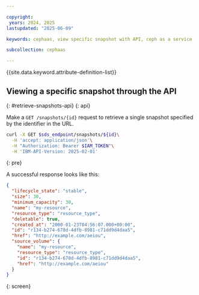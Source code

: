 ```yaml
---

copyright:
 years: 2024, 2025
lastupdated: "2025-06-09"

keywords: cephaas, view specific snapshot with API, ceph as a service

subcollection: cephaas

---
```


{{site.data.keyword.attribute-definition-list}}


## Viewing a specific snapshot through the API
{: #retrieve-snapshots-api}
{: api}

Make a `GET /snapshots/{id}` request to retrieve a single snapshot specified by the identifier in the URL.

```sh
curl -X GET $sds_endpoint/snapshots/${id}\
  -H 'accept: application/json'\
  -H "Authorization: Bearer $IAM_TOKEN"\
  -H 'IBM-API-Version: 2025-02-01'
```
{: pre}

A successful response looks like this:

```json
{
  "lifecycle_state": "stable",
  "size": 30,
  "minimum_capacity": 30,
  "name": "my-resource",
  "resource_type": "resource_type",
  "deletable": true,
  "created_at": "2000-01-23T04:56:07.000+00:00",
  "id": "r134-b274-678d-4dfb-8981-c71dd9d4daa5",
  "href": "http://example.com/aeiou",
  "source_volume": {
    "name": "my-resource",
    "resource_type": "resource_type",
    "id": "r134-b274-678d-4dfb-8981-c71dd9d4daa5",
    "href": "http://example.com/aeiou"
  }
}
```
{: screen}

